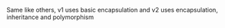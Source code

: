 Same like others,
v1 uses basic encapsulation and v2 uses encapsulation, inheritance and polymorphism

